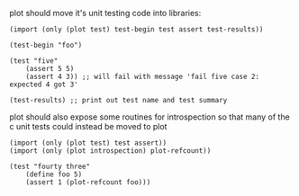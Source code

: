 plot should move it's unit testing code into libraries:

    (import (only (plot test) test-begin test assert test-results))

    (test-begin "foo")

    (test "five"
        (assert 5 5)
        (assert 4 3)) ;; will fail with message 'fail five case 2: expected 4 got 3'

    (test-results) ;; print out test name and test summary

plot should also expose some routines for introspection so that many of the c unit tests
could instead be moved to plot

    (import (only (plot test) test assert))
    (import (only (plot introspection) plot-refcount))

    (test "fourty three"
        (define foo 5)
        (assert 1 (plot-refcount foo)))


